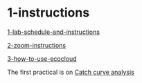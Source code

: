# 1-instructions

[1-lab-schedule-and-instructions](https://github.com/UWA-SCIE2204-Marine-Systems/1-instructions/blob/master/1-lab-schedule-and-instructions.md)

[2-zoom-instructions](https://github.com/UWA-SCIE2204-Marine-Systems/1-instructions/blob/master/2-zoom-instructions.md)

[3-how-to-use-ecocloud](https://github.com/UWA-SCIE2204-Marine-Systems/1-instructions/blob/master/3-how-to-use-ecocloud.md)

The first practical is on [Catch curve analysis](https://github.com/UWA-SCIE2204-Marine-Systems/Catch-curve/blob/master/CatchCurveMarkdown.md)

